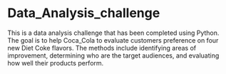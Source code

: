 # Data_Analysis_challenge
This is a data analysis challenge that has been completed using Python. The goal is to help Coca_Cola to evaluate customers preference on four new Diet Coke flavors. The methods include identifying areas of improvement, determining who are the target audiences, and evaluating how well their products perform.  

